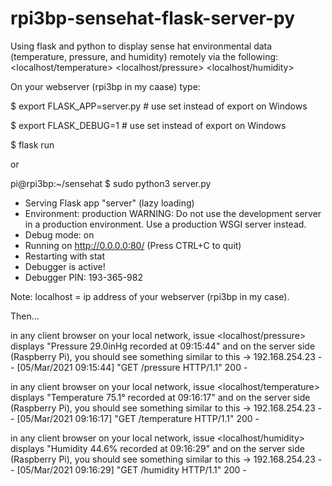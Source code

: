 # rpi3bp-sensehat-flask-server-py
Using flask and python to display sense hat environmental data (temperature, pressure, and humidity) remotely via the following:
<localhost/temperature>
<localhost/pressure>
<localhost/humidity>

On your webserver (rpi3bp in my caase) type:

$ export FLASK_APP=server.py     # use set instead of export on Windows

$ export FLASK_DEBUG=1           # use set instead of export on Windows

$ flask run

or

pi@rpi3bp:~/sensehat $ sudo python3 server.py 

 * Serving Flask app "server" (lazy loading)
 * Environment: production
   WARNING: Do not use the development server in a production environment.
   Use a production WSGI server instead.
 * Debug mode: on
 * Running on http://0.0.0.0:80/ (Press CTRL+C to quit)
 * Restarting with stat
 * Debugger is active!
 * Debugger PIN: 193-365-982

Note: localhost = ip address of your webserver (rpi3bp in my case).

Then...

in any client browser on your local network, issue <localhost/pressure> displays "Pressure 29.0inHg recorded at 09:15:44"
and on the server side (Raspberry Pi), you should see something similar to this ->
192.168.254.23 - - [05/Mar/2021 09:15:44] "GET /pressure HTTP/1.1" 200 -

in any client browser on your local network, issue <localhost/temperature> displays "Temperature 75.1° recorded at 09:16:17"
and on the server side (Raspberry Pi), you should see something similar to this ->
192.168.254.23 - - [05/Mar/2021 09:16:17] "GET /temperature HTTP/1.1" 200 -

in any client browser on your local network, issue <localhost/humidity> displays "Humidity 44.6% recorded at 09:16:29"
and on the server side (Raspberry Pi), you should see something similar to this ->
192.168.254.23 - - [05/Mar/2021 09:16:29] "GET /humidity HTTP/1.1" 200 -


